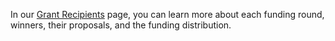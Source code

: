 In our [Grant Recipients](https://www.notion.so/Funding-History-3cadee15c7c14ee2a6f1ab61de70dfc2) page, you can learn more about each funding round, winners, their proposals, and the funding distribution.